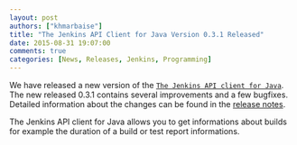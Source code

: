 ```yaml
---
layout: post
authors: ["khmarbaise"]
title: "The Jenkins API Client for Java Version 0.3.1 Released"
date: 2015-08-31 19:07:00
comments: true
categories: [News, Releases, Jenkins, Programming]
---
```

We have released a new version of the [`The Jenkins API client for Java`][1].
The new released 0.3.1 contains several improvements and a few bugfixes.
Detailed information about the changes can be found in the [release notes][release-notes].

The Jenkins API client for Java allows you to get informations about builds for example
the duration of a build or test report informations.

[1]: https://github.com/RisingOak/jenkins-client
[release-notes]: https://github.com/RisingOak/jenkins-client/blob/master/ReleaseNotes.md
